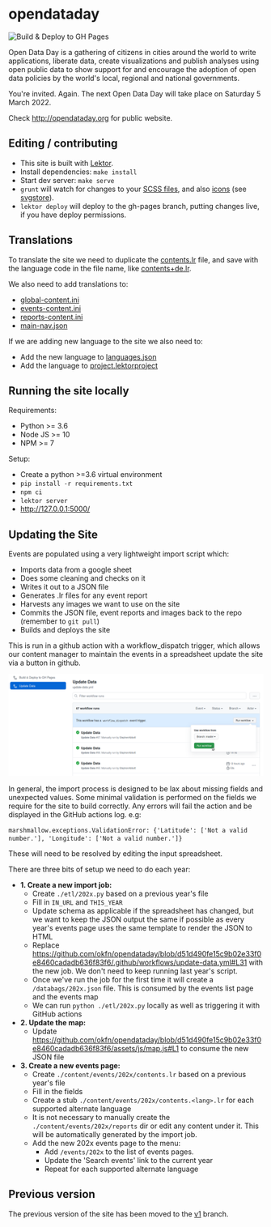 # opendataday

![Build & Deploy to GH Pages](https://github.com/okfn/opendataday/workflows/Build%20&%20Deploy%20to%20GH%20Pages/badge.svg?branch=master)

Open Data Day is a gathering of citizens in cities around the world to write applications, liberate data, create visualizations and publish analyses using open public data to show support for and encourage the adoption of open data policies by the world's local, regional and national governments.

You're invited. Again. The next Open Data Day will take place on Saturday 5 March 2022.

Check <http://opendataday.org> for public website.

## Editing / contributing

* This site is built with [Lektor](https://www.getlektor.com/).
* Install dependencies: `make install`
* Start dev server: `make serve`
* `grunt` will watch for changes to your [SCSS files](https://github.com/okfn/opendataday/tree/master/assets/scss), and also [icons](https://github.com/okfn/opendataday/tree/master/assets/icons) (see [svgstore](https://github.com/FWeinb/grunt-svgstore)).
* `lektor deploy` will deploy to the gh-pages branch, putting changes live, if you have deploy permissions.

## Translations

To translate the site we need to duplicate the [contents.lr](https://github.com/okfn/opendataday/blob/master/content/contents.lr) file, and save with the language code in the file name, like [contents+de.lr](https://github.com/okfn/opendataday/blob/master/content/contents%2Bde.lr).

We also need to add translations to:

* [global-content.ini](https://github.com/okfn/opendataday/blob/master/databags/global-content.ini)
* [events-content.ini](https://github.com/okfn/opendataday/blob/master/databags/events-content.ini)
* [reports-content.ini](https://github.com/okfn/opendataday/blob/master/databags/reports-content.ini)
* [main-nav.json](https://github.com/okfn/opendataday/blob/master/databags/main-nav.json)

If we are adding new language to the site we also need to:

* Add the new language to [languages.json](https://github.com/okfn/opendataday/blob/master/databags/languages.json)
* Add the language to [project.lektorproject](https://github.com/okfn/opendataday/blob/master/project.lektorproject)

## Running the site locally

Requirements:
- Python >= 3.6
- Node JS >= 10
- NPM >= 7

Setup:
- Create a python >=3.6 virtual environment
- `pip install -r requirements.txt`
- `npm ci`
- `lektor server`
- http://127.0.0.1:5000/

## Updating the Site

Events are populated using a very lightweight import script which:

- Imports data from a google sheet
- Does some cleaning and checks on it
- Writes it out to a JSON file
- Generates .lr files for any event report
- Harvests any images we want to use on the site
- Commits the JSON file, event reports and images back to the repo (remember to `git pull`)
- Builds and deploys the site

This is run in a github action with a workflow_dispatch trigger, which allows our content manager to maintain the events in a spreadsheet update the site via a button in github.

![screenshot](update-data.png)

In general, the import process is designed to be lax about missing fields and unexpected values. Some minimal validation is performed on the fields we require for the site to build correctly. Any errors will fail the action and be displayed in the GitHub actions log. e.g:

```
marshmallow.exceptions.ValidationError: {'Latitude': ['Not a valid number.'], 'Longitude': ['Not a valid number.']}
```

These will need to be resolved by editing the input spreadsheet.


There are three bits of setup we need to do each year:

- **1. Create a new import job:**
    - Create `./etl/202x.py` based on a previous year's file
    - Fill in `IN_URL` and `THIS_YEAR`
    - Update schema as applicable if the spreadsheet has changed, but we want to keep the JSON output the same if possible as every year's events page uses the same template to render the JSON to HTML
    - Replace https://github.com/okfn/opendataday/blob/d51d490fe15c9b02e33f0e8460cadadb636f83f6/.github/workflows/update-data.yml#L31 with the new job. We don't need to keep running last year's script.
    - Once we've run the job for the first time it will create a `/databags/202x.json` file. This is consumed by the events list page and the events map
    - We can run `python ./etl/202x.py` locally as well as triggering it with GitHub actions
- **2. Update the map:**
    - Update https://github.com/okfn/opendataday/blob/d51d490fe15c9b02e33f0e8460cadadb636f83f6/assets/js/map.js#L1 to consume the new JSON file
- **3. Create a new events page:**
    - Create  `./content/events/202x/contents.lr` based on a previous year's file
    - Fill in the fields
    - Create a stub `./content/events/202x/contents.<lang>.lr` for each supported alternate language
    - It is not necessary to manually create the `./content/events/202x/reports` dir or edit any content under it. This will be automatically generated by the import job.
    - Add the new 202x events page to the menu:
        - Add `/events/202x` to the list of events pages.
        - Update the 'Search events' link to the current year
        - Repeat for each supported alternate language

## Previous version

The previous version of the site has been moved to the [v1](https://github.com/okfn/opendataday/tree/v1) branch.
